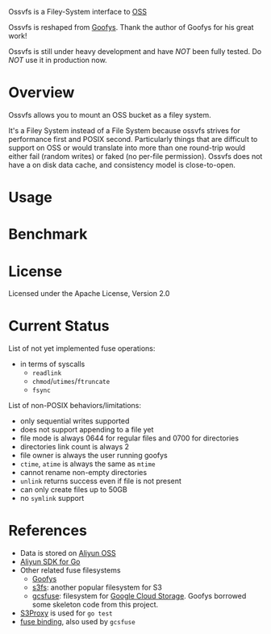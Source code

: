 Ossvfs is a Filey-System interface to [OSS](http://www.aliyun.com/product/oss/)

Ossvfs is reshaped from [Goofys](https://github.com/kahing/goofys). Thank the author of Goofys for his great work!

Ossvfs is still under heavy development and have *NOT* been fully tested. Do *NOT*
use it in production now.

# Overview

Ossvfs allows you to mount an OSS bucket as a filey system.

It's a Filey System instead of a File System because ossvfs strives
for performance first and POSIX second. Particularly things that are
difficult to support on OSS or would translate into more than one
round-trip would either fail (random writes) or faked (no per-file
permission). Ossvfs does not have a on disk data cache, and
consistency model is close-to-open.

# Usage

# Benchmark

# License

Licensed under the Apache License, Version 2.0

# Current Status

List of not yet implemented fuse operations:
  * in terms of syscalls
    * `readlink`
    * `chmod`/`utimes`/`ftruncate`
    * `fsync`

List of non-POSIX behaviors/limitations:
  * only sequential writes supported
  * does not support appending to a file yet
  * file mode is always 0644 for regular files and 0700 for directories
  * directories link count is always 2
  * file owner is always the user running goofys
  * `ctime`, `atime` is always the same as `mtime`
  * cannot rename non-empty directories
  * `unlink` returns success even if file is not present
  * can only create files up to 50GB
  * no `symlink` support

# References

  * Data is stored on [Aliyun OSS](http://www.aliyun.com/product/oss/)
  * [Aliyun SDK for Go](https://github.com/denverdino/aliyungo)
  * Other related fuse filesystems
    * [Goofys](https://github.com/kahing/goofys)
    * [s3fs](https://github.com/s3fs-fuse/s3fs-fuse): another popular filesystem for S3
    * [gcsfuse](https://github.com/googlecloudplatform/gcsfuse):
      filesystem for
      [Google Cloud Storage](https://cloud.google.com/storage/). Goofys
      borrowed some skeleton code from this project.
  * [S3Proxy](https://github.com/andrewgaul/s3proxy) is used for `go test`
  * [fuse binding](https://github.com/jacobsa/fuse), also used by `gcsfuse`
